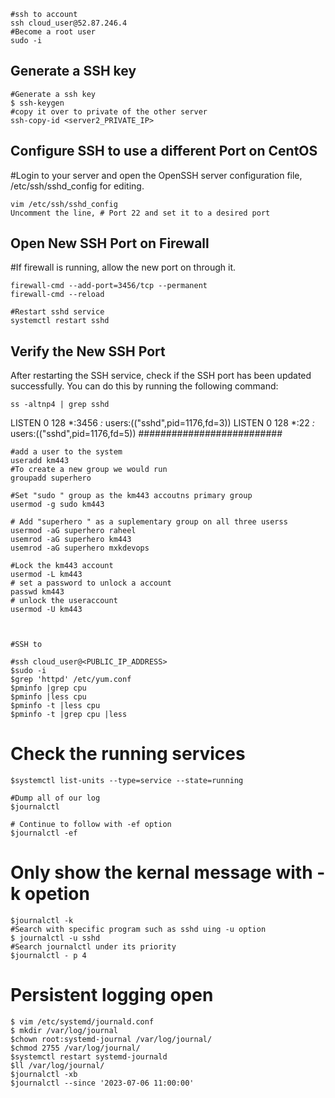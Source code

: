 ```
#ssh to account
ssh cloud_user@52.87.246.4
#Become a root user
sudo -i
```
## Generate a SSH key 
```
#Generate a ssh key
$ ssh-keygen
#copy it over to private of the other server
ssh-copy-id <server2_PRIVATE_IP>
```
## Configure SSH to use a different Port on CentOS
#Login to your server and open the OpenSSH server configuration file, /etc/ssh/sshd_config for editing.
```
vim /etc/ssh/sshd_config
Uncomment the line, # Port 22 and set it to a desired port
```
## Open New SSH Port on Firewall

#If firewall is running, allow the new port on through it.
```
firewall-cmd --add-port=3456/tcp --permanent
firewall-cmd --reload
```
```
#Restart sshd service
systemctl restart sshd
```
## Verify the New SSH Port
After restarting the SSH service, check if the SSH port has been updated successfully. You can do this by running the following command:
```
ss -altnp4 | grep sshd
```

LISTEN     0      128          *:3456                     *:*                   users:(("sshd",pid=1176,fd=3))
LISTEN     0      128          *:22                       *:*                   users:(("sshd",pid=1176,fd=5))
##########################
```
#add a user to the system
useradd km443
#To create a new group we would run
groupadd superhero

#Set "sudo " group as the km443 accoutns primary group
usermod -g sudo km443

# Add "superhero " as a suplementary group on all three userss
usermod -aG superhero raheel
usemrod -aG superhero km443
usemrod -aG superhero mxkdevops

#Lock the km443 account
usermod -L km443
# set a password to unlock a account
passwd km443
# unlock the useraccount
usermod -U km443



```



```
#SSH to 

#ssh cloud_user@<PUBLIC_IP_ADDRESS>
$sudo -i
$grep 'httpd' /etc/yum.conf
$pminfo |grep cpu
$pminfo |less cpu
$pminfo -t |less cpu
$pminfo -t |grep cpu |less
```

# Check the running services 
```
$systemctl list-units --type=service --state=running

#Dump all of our log
$journalctl

# Continue to follow with -ef option
$journalctl -ef
```

# Only show the kernal message with -k opetion
```
$journalctl -k
#Search with specific program such as sshd uing -u option
$ journalctl -u sshd
#Search journalctl under its priority
$journalctl - p 4
```

# Persistent logging open
```
$ vim /etc/systemd/journald.conf
$ mkdir /var/log/journal
$chown root:systemd-journal /var/log/journal/
$chmod 2755 /var/log/journal/
$systemctl restart systemd-journald
$ll /var/log/journal/
$journalctl -xb
$journalctl --since '2023-07-06 11:00:00'

```
